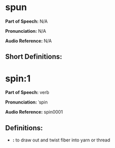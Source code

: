 # spun

**Part of Speech:** N/A

**Pronunciation:** N/A

**Audio Reference:** N/A


## Short Definitions:
# spin:1

**Part of Speech:** verb

**Pronunciation:** ˈspin

**Audio Reference:** spin0001

## Definitions:
- **:** to draw out and twist fiber into yarn or thread
